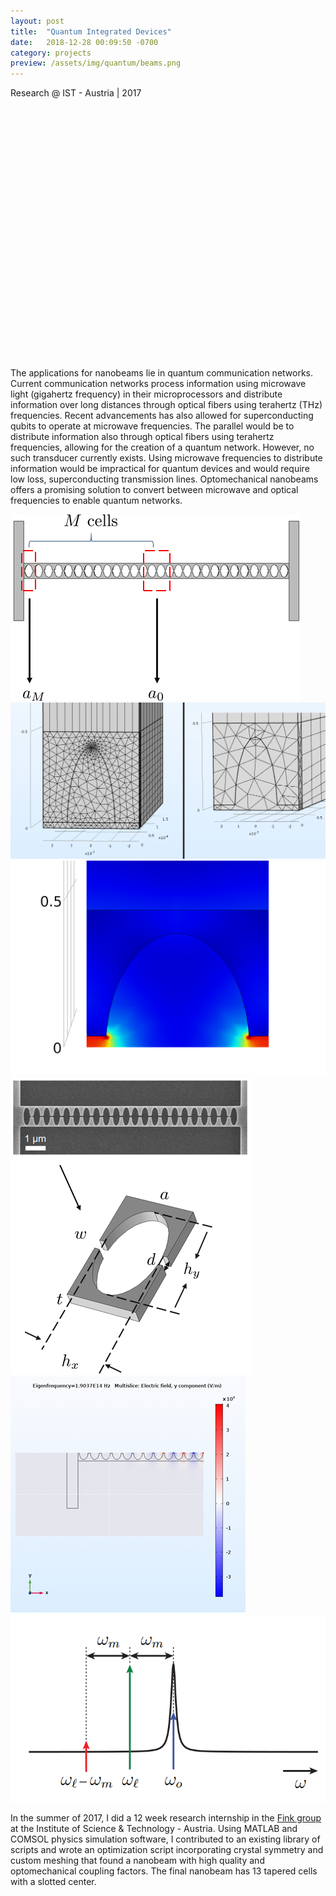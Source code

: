 ```yaml
---
layout: post
title:  "Quantum Integrated Devices"
date:   2018-12-28 00:09:50 -0700
category: projects
preview: /assets/img/quantum/beams.png
---
```


Research @ IST - Austria | 2017

<embed src="/assets/img/quantum/beams2.png" width="650px" height="400px" />

The applications for nanobeams lie in quantum communication networks. Current communication networks process information using microwave light (gigahertz frequency) in their microprocessors and distribute information over long distances through optical fibers using terahertz (THz) frequencies. Recent advancements has also allowed for superconducting qubits to operate at microwave frequencies. The parallel would be to distribute information also through optical fibers using terahertz frequencies, allowing for the creation of a quantum network. However, no such transducer currently exists. Using microwave frequencies to distribute information would be impractical for quantum devices and would require low loss, superconducting transmission lines. Optomechanical nanobeams offers a promising solution to convert between microwave and optical frequencies to enable quantum networks.

<div class="gallery" data-columns="3">
    <img src="/assets/img/quantum/1.png">
    <img src="/assets/img/quantum/2.png">
    <img src="/assets/img/quantum/3.png">
    <img src="/assets/img/quantum/6.png">
    <img src="/assets/img/quantum/4.png">
    <img src="/assets/img/quantum/5.png">
</div>

In the summer of 2017, I did a 12 week research internship in the [Fink group](https://quantumids.com/) at the Institute of Science & Technology - Austria. Using MATLAB and COMSOL physics simulation software, I contributed to an existing library of scripts and wrote an optimization script incorporating crystal symmetry and custom meshing that found a nanobeam with high quality and optomechanical coupling factors. The final nanobeam has 13 tapered cells with a slotted center.
